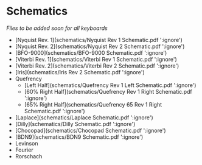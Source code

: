 # Schematics

*Files to be added soon for all keyboards*

- [Nyquist Rev. 1](schematics/Nyquist Rev 1 Schematic.pdf ':ignore')
- [Nyquist Rev. 2](schematics/Nyquist Rev 2 Schematic.pdf ':ignore')
- [BFO-9000](schematics/BFO-9000 Schematic.pdf ':ignore')
- [Viterbi Rev. 1](schematics/Viterbi Rev 1 Schematic.pdf ':ignore')
- [Viterbi Rev. 2](schematics/Viterbi Rev 2 Schematic.pdf ':ignore')
- [Iris](schematics/Iris Rev 2 Schematic.pdf ':ignore')
- Quefrency
    - [Left Half](schematics/Quefrency Rev 1 Left Schematic.pdf ':ignore')
    - [60% Right Half](schematics/Quefrency Rev 1 Right Schematic.pdf ':ignore')
    - [65% Right Half](schematics/Quefrency 65 Rev 1 Right Schematic.pdf ':ignore')
- [Laplace](schematics/Laplace Schematic.pdf ':ignore')
- [Dilly](schematics/Dilly Schematic.pdf ':ignore')
- [Chocopad](schematics/Chocopad Schematic.pdf ':ignore')
- [BDN9](schematics/BDN9 Schematic.pdf ':ignore')
- Levinson
- Fourier
- Rorschach
